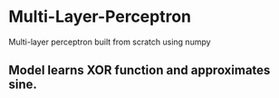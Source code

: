 # Multi-Layer-Perceptron
Multi-layer perceptron built from scratch using numpy

## Model learns XOR function and approximates sine.
